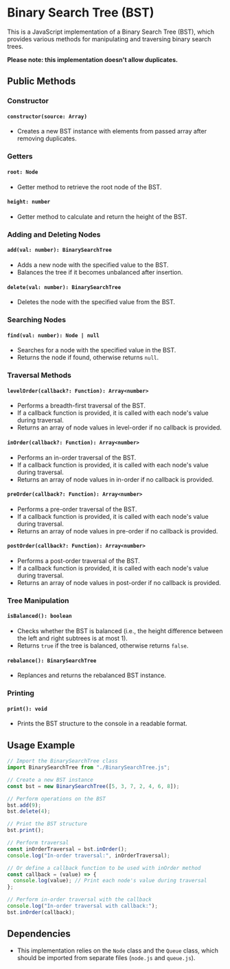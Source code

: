 # Binary Search Tree (BST)

This is a JavaScript implementation of a Binary Search Tree (BST), which provides various methods for manipulating and traversing binary search trees. 

**Please note: this implementation doesn't allow duplicates.**

## Public Methods

### Constructor

#### `constructor(source: Array)`

- Creates a new BST instance with elements from passed array after removing duplicates.

### Getters

#### `root: Node`

- Getter method to retrieve the root node of the BST.

#### `height: number`

- Getter method to calculate and return the height of the BST.

### Adding and Deleting Nodes

#### `add(val: number): BinarySearchTree`

- Adds a new node with the specified value to the BST.
- Balances the tree if it becomes unbalanced after insertion.

#### `delete(val: number): BinarySearchTree`

- Deletes the node with the specified value from the BST.

### Searching Nodes

#### `find(val: number): Node | null`

- Searches for a node with the specified value in the BST.
- Returns the node if found, otherwise returns `null`.

### Traversal Methods

#### `levelOrder(callback?: Function): Array<number>`

- Performs a breadth-first traversal of the BST.
- If a callback function is provided, it is called with each node's value during traversal.
- Returns an array of node values in level-order if no callback is provided.

#### `inOrder(callback?: Function): Array<number>`

- Performs an in-order traversal of the BST.
- If a callback function is provided, it is called with each node's value during traversal.
- Returns an array of node values in in-order if no callback is provided.

#### `preOrder(callback?: Function): Array<number>`

- Performs a pre-order traversal of the BST.
- If a callback function is provided, it is called with each node's value during traversal.
- Returns an array of node values in pre-order if no callback is provided.

#### `postOrder(callback?: Function): Array<number>`

- Performs a post-order traversal of the BST.
- If a callback function is provided, it is called with each node's value during traversal.
- Returns an array of node values in post-order if no callback is provided.

### Tree Manipulation

#### `isBalanced(): boolean`

- Checks whether the BST is balanced (i.e., the height difference between the left and right subtrees is at most 1).
- Returns `true` if the tree is balanced, otherwise returns `false`.

#### `rebalance(): BinarySearchTree`

- Replances and returns the rebalanced BST instance.

### Printing

#### `print(): void`

- Prints the BST structure to the console in a readable format.

## Usage Example

```javascript
// Import the BinarySearchTree class
import BinarySearchTree from "./BinarySearchTree.js";

// Create a new BST instance
const bst = new BinarySearchTree([5, 3, 7, 2, 4, 6, 8]);

// Perform operations on the BST
bst.add(9);
bst.delete(4);

// Print the BST structure
bst.print();

// Perform traversal
const inOrderTraversal = bst.inOrder();
console.log("In-order traversal:", inOrderTraversal);

// Or define a callback function to be used with inOrder method
const callback = (value) => {
  console.log(value); // Print each node's value during traversal
};

// Perform in-order traversal with the callback
console.log("In-order traversal with callback:");
bst.inOrder(callback);
```

## Dependencies

- This implementation relies on the `Node` class and the `Queue` class, which should be imported from separate files (`node.js` and `queue.js`).
